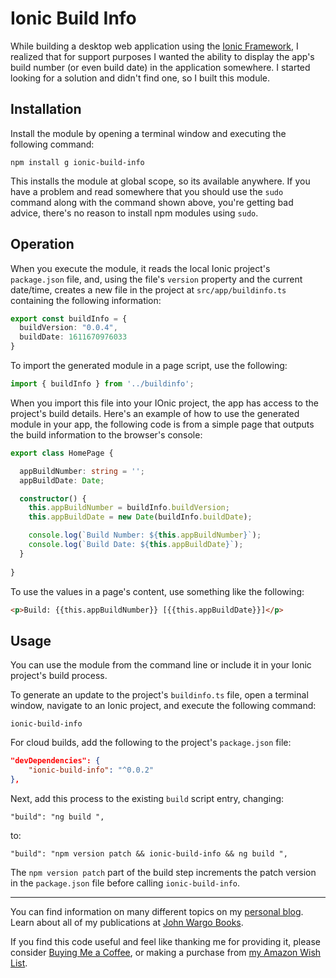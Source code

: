 # Ionic Build Info

While building a desktop web application using the [Ionic Framework](https://ionicframework.com/), I realized that for support purposes I wanted the ability to display the app's build number (or even build date) in the application somewhere. I started looking for a solution and didn't find one, so I built this module.

## Installation

Install the module by opening a terminal window and executing the following command:

```shell
npm install g ionic-build-info
```

This installs the module at global scope, so its available anywhere. If you have a problem and read somewhere that you should use the `sudo` command along with the command shown above, you're getting bad advice, there's no reason to install npm modules using `sudo`.

## Operation

When you execute the module, it reads the local Ionic project's `package.json` file, and, using the file's `version` property and the current date/time, creates a new file in the project at `src/app/buildinfo.ts` containing the following information:

```typescript
export const buildInfo = {
  buildVersion: "0.0.4",
  buildDate: 1611670976033
}
```

To import the generated module in a page script, use the following:

```typescript
import { buildInfo } from '../buildinfo';
```

When you import this file into your IOnic project, the app has access to the project's build details. Here's an example of how to use the generated module in your app, the following code is from a simple page that outputs the build information to the browser's console:

```typescript
export class HomePage {

  appBuildNumber: string = '';
  appBuildDate: Date;

  constructor() {
    this.appBuildNumber = buildInfo.buildVersion;
    this.appBuildDate = new Date(buildInfo.buildDate);

    console.log(`Build Number: ${this.appBuildNumber}`);
    console.log(`Build Date: ${this.appBuildDate}`);
  }
 
}
```

To use the values in a page's content, use something like the following:

```html
<p>Build: {{this.appBuildNumber}} [{{this.appBuildDate}}]</p>
```

## Usage

You can use the module from the command line or include it in your Ionic project's build process.

To generate an update to the project's `buildinfo.ts` file, open a terminal window, navigate to an Ionic project, and execute the following command:

```shell
ionic-build-info
```

For cloud builds, add the following to the project's `package.json` file:

```json
"devDependencies": {
    "ionic-build-info": "^0.0.2"
},
```

Next, add this process to the existing `build` script entry, changing:

```text
"build": "ng build ",
```

to:

```text
"build": "npm version patch && ionic-build-info && ng build ",
```

The `npm version patch` part of the build step increments the patch version in the `package.json` file before calling `ionic-build-info`.

***

You can find information on many different topics on my [personal blog](http://www.johnwargo.com). Learn about all of my publications at [John Wargo Books](http://www.johnwargobooks.com).

If you find this code useful and feel like thanking me for providing it, please consider <a href="https://www.buymeacoffee.com/johnwargo" target="_blank">Buying Me a Coffee</a>, or making a purchase from [my Amazon Wish List](https://amzn.com/w/1WI6AAUKPT5P9).
